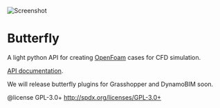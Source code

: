 ![Screenshot](https://github.com/mostaphaRoudsari/Butterfly/blob/master/etc/graphics/icon/butterfly_100px.png)

Butterfly
========================================
A light python API for creating [OpenFoam](http://www.openfoam.org/) cases for CFD simulation.

[API documentation](http://mostapharoudsari.github.io/Butterfly/doc/).

We will release butterfly plugins for Grasshopper and DynamoBIM soon.

@license GPL-3.0+ <http://spdx.org/licenses/GPL-3.0+>
